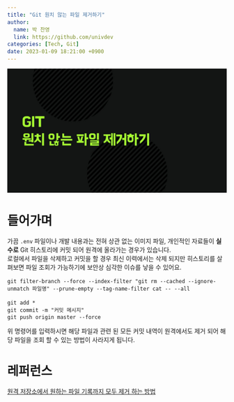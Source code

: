 ```yaml
---
title: "Git 원치 않는 파일 제거하기"
author:
  name: 박 찬영
  link: https://github.com/univdev
categories: [Tech, Git]
date: 2023-01-09 18:21:00 +0900
---
```

![원치 않는 파일 제거하기](/assets/post_images/2023-01-09-remove-git-file/20230109183222.png)  
# 들어가며
가끔 `.env` 파일이나 개발 내용과는 전혀 상관 없는 이미지 파일, 개인적인 자료들이 **실수로** Git 히스토리에 커밋 되어 원격에 올라가는 경우가 있습니다.  
로컬에서 파일을 삭제하고 커밋을 할 경우 최신 이력에서는 삭제 되지만 히스토리를 살펴보면 파일 조회가 가능하기에 보안상 심각한 이슈를 낳을 수 있어요.

```
git filter-branch --force --index-filter "git rm --cached --ignore-unmatch 파일명" --prune-empty --tag-name-filter cat -- --all

git add *
git commit -m "커밋 메시지"
git push origin master --force
```
위 명령어를 입력하시면 해당 파일과 관련 된 모든 커밋 내역이 원격에서도 제거 되어 해당 파일을 조회 할 수 있는 방법이 사라지게 됩니다.
# 레퍼런스
[원격 저장소에서 원하는 파일 기록까지 모두 제거 하는 방법][레퍼런스]

[레퍼런스]: https://yeoossi.tistory.com/43
